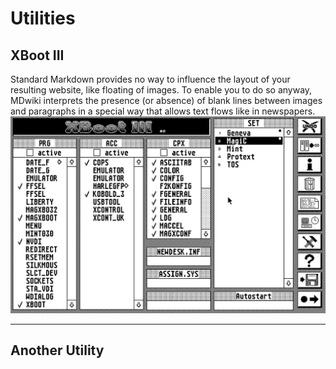 Utilities
===========
XBoot III
--------
Standard Markdown provides no way to influence the layout of your resulting website, like floating of images. To enable you to do so anyway, MDwiki interprets the presence (or absence) of blank lines between images and paragraphs in a special way that allows text flows like in newspapers.
![](images/XBoot/XbootIII.png)

- - - -

Another Utility
--------

